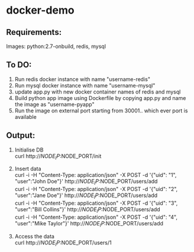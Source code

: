 # docker-demo

## Requirements:  
Images: python:2.7-onbuild, redis, mysql

## To DO:  
1) Run redis docker instance with name "username-redis"
2) Run mysql docker instance with name "username-mysql"
3) update app.py with new docker container names of redis and mysql
4) Build python app image using Dockerfile by copying app.py and name the image as "username-pyapp"
5) Run the image on external port starting from 30001.. which ever port is available

## Output:
1) Initialise DB  
curl http://$NODE_IP:$NODE_PORT/init

2) Insert data  
curl -i -H "Content-Type: application/json" -X POST -d '{"uid": "1", "user":"John Doe"}' http://$NODE_IP:$NODE_PORT/users/add  
curl -i -H "Content-Type: application/json" -X POST -d '{"uid": "2", "user":"Jane Doe"}' http://$NODE_IP:$NODE_PORT/users/add  
curl -i -H "Content-Type: application/json" -X POST -d '{"uid": "3", "user":"Bill Collins"}' http://$NODE_IP:$NODE_PORT/users/add  
curl -i -H "Content-Type: application/json" -X POST -d '{"uid": "4", "user":"Mike Taylor"}' http://$NODE_IP:$NODE_PORT/users/add  

3) Access the data  
curl http://$NODE_IP:$NODE_PORT/users/1
